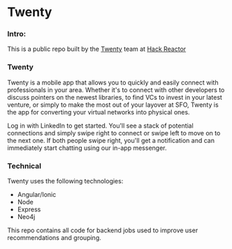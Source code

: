 Twenty
===

### Intro:

This is a public repo built by the [Twenty](https://github.com/hr-twenty) team at [Hack Reactor](http://www.hackreactor.com/)

### Twenty

Twenty is a mobile app that allows you to quickly and easily connect with professionals in your area.  Whether it's to connect with other developers to discuss pointers on the newest libraries, to find VCs to invest in your latest venture, or simply to make the most out of your layover at SFO, Twenty is the app for converting your virtual networks into physical ones.

Log in with LinkedIn to get started.  You'll see a stack of potential connections and simply swipe right to connect or swipe left to move on to the next one.  If both people swipe right, you'll get a notification and can immediately start chatting using our in-app messenger.


### Technical

Twenty uses the following technologies:
  - Angular/Ionic
  - Node
  - Express
  - Neo4j

This repo contains all code for backend jobs used to improve user recommendations and grouping.
